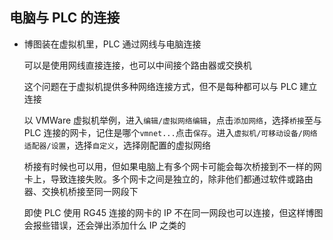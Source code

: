 ## 电脑与 PLC 的连接

- 博图装在虚拟机里，PLC 通过网线与电脑连接

    可以是使用网线直接连接，也可以中间接个路由器或交换机

    这个问题在于虚拟机提供多种网络连接方式，但不是每种都可以与 PLC 建立连接

    以 VMWare 虚拟机举例，进入`编辑/虚拟网络编辑`，点击`添加网络`，选择`桥接`至与 PLC 连接的网卡，记住是哪个`vmnet...`点击`保存`。进入`虚拟机/可移动设备/网络适配器/设置`，选择`自定义`，选择刚配置的虚拟网络

    桥接有时候也可以用，但如果电脑上有多个网卡可能会每次桥接到不一样的网卡上，导致连接失败。多个网卡之间是独立的，除非他们都通过软件或路由器、交换机桥接至同一网段下

    即使 PLC 使用 RG45 连接的网卡的 IP 不在同一网段也可以连接，但这样博图会报些错误，还会弹出添加什么 IP 之类的
